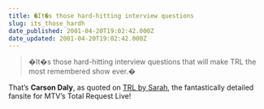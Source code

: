 ```yaml
---
title: �It�s those hard-hitting interview questions
slug: its_those_hardh
date_published: 2001-04-20T19:02:42.000Z
date_updated: 2001-04-20T19:02:42.000Z
---
```


> �It�s those hard-hitting interview questions that will make TRL the most remembered show ever.�

That’s **Carson Daly**, as quoted on [TRL by Sarah](http://www.geocities.com/trlbysarah/trlindex.html), the fantastically detailed fansite for MTV’s Total Request Live!
